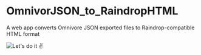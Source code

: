 # OmnivorJSON_to_RaindropHTML
A web app converts Omnivore JSON exported files to Raindrop-compatible HTML format

![Let's do it ✌️](https://github.com/Soliman2020/OmnivorJSON_to_RaindropHTML/blob/main/omni_raindrop.gif)

